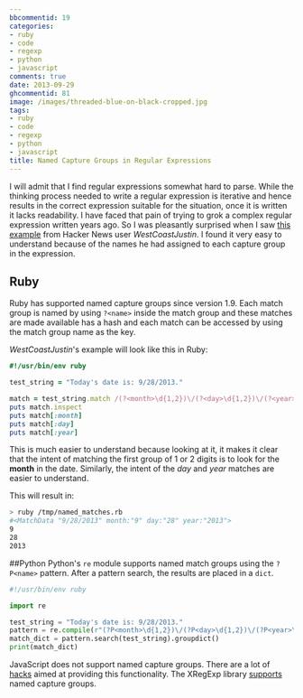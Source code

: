 ```yaml
---
bbcommentid: 19
categories:
- ruby
- code
- regexp
- python
- javascript
comments: true
date: 2013-09-29
ghcommentid: 81
image: /images/threaded-blue-on-black-cropped.jpg
tags:
- ruby
- code
- regexp
- python
- javascript
title: Named Capture Groups in Regular Expressions
---
```


I will admit that I find regular expressions somewhat hard to parse. While the thinking process needed to write a regular expression is iterative and hence results in the correct expression suitable for the situation, once it is written it lacks readability. I have faced that pain of trying to grok a complex regular expression written years ago. So I was pleasantly surprised when I saw [this example](https://news.ycombinator.com/item?id=6463144) from Hacker News user *WestCoastJustin*. I found it very easy to understand because of the names he had assigned to each capture group in the expression.

## Ruby

Ruby has supported named capture groups since version 1.9. Each match group is named by using `?<name>` inside the match group and these matches are made available has a hash and each match can be accessed by using the match group name as the key.

*WestCoastJustin*'s example will look like this in Ruby:

```ruby
#!/usr/bin/env ruby

test_string = "Today's date is: 9/28/2013."

match = test_string.match /(?<month>\d{1,2})\/(?<day>\d{1,2})\/(?<year>\d{4})/
puts match.inspect
puts match[:month]
puts match[:day]
puts match[:year]
```

This is much easier to understand because looking at it, it makes it clear that the intent of matching the first group of 1 or 2 digits is to look for the **month** in the date. Similarly, the intent of the *day* and *year* matches are easier to understand.

This will result in:
```bash
> ruby /tmp/named_matches.rb
#<MatchData "9/28/2013" month:"9" day:"28" year:"2013">
9
28
2013
```

##Python
Python's `re` module supports named match groups using the `?P<name>` pattern. After a pattern search, the results are placed in a `dict`.

```python
#!/usr/bin/env ruby

import re

test_string = "Today's date is: 9/28/2013."
pattern = re.compile(r"(?P<month>\d{1,2})\/(?P<day>\d{1,2})\/(?P<year>\d{4})")
match_dict = pattern.search(test_string).groupdict()
print(match_dict)
```

JavaScript does not support named capture groups. There are a lot of [hacks](http://trentrichardson.com/2011/08/02/javascript-regexp-match-named-captures/) aimed at providing this functionality. The XRegExp library [supports](http://xregexp.com/syntax/#namedCapture) named capture groups.